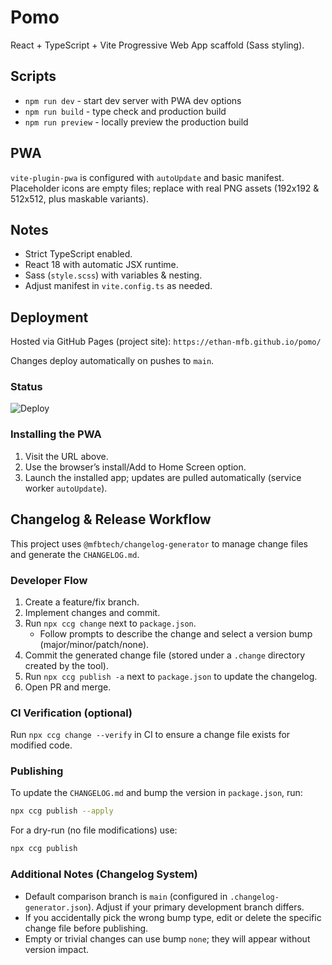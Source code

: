 # Pomo

React + TypeScript + Vite Progressive Web App scaffold (Sass styling).

## Scripts

- `npm run dev` - start dev server with PWA dev options
- `npm run build` - type check and production build
- `npm run preview` - locally preview the production build

## PWA

`vite-plugin-pwa` is configured with `autoUpdate` and basic manifest. Placeholder icons are empty files; replace with real PNG assets (192x192 & 512x512, plus maskable variants).

## Notes

- Strict TypeScript enabled.
- React 18 with automatic JSX runtime.
- Sass (`style.scss`) with variables & nesting.
- Adjust manifest in `vite.config.ts` as needed.

## Deployment

Hosted via GitHub Pages (project site): `https://ethan-mfb.github.io/pomo/`

Changes deploy automatically on pushes to `main`.

### Status

![Deploy](https://github.com/ethan-mfb/pomo/actions/workflows/deploy.yml/badge.svg)

### Installing the PWA

1. Visit the URL above.
2. Use the browser’s install/Add to Home Screen option.
3. Launch the installed app; updates are pulled automatically (service worker `autoUpdate`).

## Changelog & Release Workflow

This project uses `@mfbtech/changelog-generator` to manage change files and generate the `CHANGELOG.md`.

### Developer Flow

1. Create a feature/fix branch.
2. Implement changes and commit.
3. Run `npx ccg change` next to `package.json`.
   - Follow prompts to describe the change and select a version bump (major/minor/patch/none).
4. Commit the generated change file (stored under a `.change` directory created by the tool).
5. Run `npx ccg publish -a` next to `package.json` to update the changelog.
6. Open PR and merge.

### CI Verification (optional)

Run `npx ccg change --verify` in CI to ensure a change file exists for modified code.

### Publishing

To update the `CHANGELOG.md` and bump the version in `package.json`, run:

```bash
npx ccg publish --apply
```

For a dry-run (no file modifications) use:

```bash
npx ccg publish
```

### Additional Notes (Changelog System)

- Default comparison branch is `main` (configured in `.changelog-generator.json`). Adjust if your primary development branch differs.
- If you accidentally pick the wrong bump type, edit or delete the specific change file before publishing.
- Empty or trivial changes can use bump `none`; they will appear without version impact.
